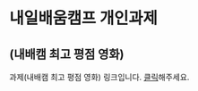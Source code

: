 # 내일배움캠프 개인과제
## (내배캠 최고 평점 영화)

과제(내배캠 최고 평점 영화) 링크입니다. [클릭](https://kimhunsun.github.io/NBC.Assignment/)해주세요.
